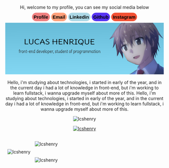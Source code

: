 <div align = "center">

  <p>Hi, welcome to my profile, you can see my social media below</p>
  <a style="background-color: lightcoral; border-radius: 99px; padding: 5px; text-decoration: none; color: black; font-family: sans-serif; font-weight: bold; font-size: 15px;"
  href="https://dio.me/users/lucashenrique51513">Profile</a>
  <a 
  style="background-color: lightsalmon; border-radius: 99px; padding: 5px; text-decoration: none; color: black; font-family: sans-serif; font-weight: bold; font-size: 15px;"
  href="mailto:devlucash.2023@gmail.com">Email</a>
  <a 
  style="background-color: lightblue; border-radius: 99px; padding: 5px; text-decoration: none; color: black; font-family: sans-serif; font-weight: bold; font-size: 15px;"
  href="https://www.linkedin.com/in/devlucash">Linkedin</a>
  <a 
  style="background-color: rgb(87, 52, 243); border-radius: 99px; padding: 5px; text-decoration: none; color: black; font-family: sans-serif; font-weight: bold; font-size: 15px;"
  href="https://github.com/lcshenry">Github</a>
  <a 
  style="background-color: rgb(243, 81, 52); border-radius: 99px; padding: 5px; text-decoration: none; color: black; font-family: sans-serif; font-weight: bold; font-size: 15px;"
  href="https://www.instagram.com/dev_lucash/">Instagram</a>
  <img style="margin-top: 10px;" src="./assets/lucasrender.jpg">

  <p>Hello, i'm studying about technologies, i started in early of the year, and in the current day i had a lot of knowledge in front-end, but i'm working to learn fullstack, i wanna upgrade myself about more of this.
Hello, i'm studying about technologies, i started in early of the year, and in the current day i had a lot of knowledge in front-end, but i'm working to learn fullstack, i wanna upgrade myself about more of this.
</p>
</div>


<p align="center"> <img src="https://komarev.com/ghpvc/?username=lcshenry&label=Profile%20views&color=0e75b6&style=flat" alt="lcshenry" /> </p>

<p align="center"> <a href=""><img src="https://github-profile-trophy.vercel.app/?username=lcshenry&theme=darkhub&no-frame=true&row=1&column=7" alt="lcshenry" /></a> </p>
<p>

<table  border="0">
<thead>
  <tr>
    <td rowspan="2">
      <img align="center" src="https://github-readme-stats.vercel.app/api/top-langs/?username=lcshenry&layout=donut-vertical" alt="lcshenry" />    
    </td>
    <td>
      <p><img align="center" src="https://github-readme-stats.vercel.app/api?username=lcshenry&show_icons=true&locale=en&theme=ocean_dark" alt="lcshenry" /</p>
    </td>
  </tr>
  <tr>
    <td>
      <p>
        <img align="center" src="https://github-readme-streak-stats.herokuapp.com?user=lcshenry&theme=neon-palenight&date_format=j%20M%5B%20Y%5D&background=151A28"   alt="lcshenry" /></p>
    </td>
  </tr>
</thead>
</table>
</p>
